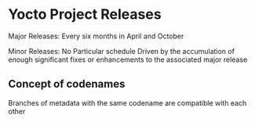 # Yocto Project Releases

Major Releases: Every six months in April and October

Minor Releases: 
	No Particular schedule
	Driven by the accumulation of enough significant fixes or enhancements to the associated major release

Concept of codenames
---------------------

Branches of metadata with the same codename are compatible with each other
